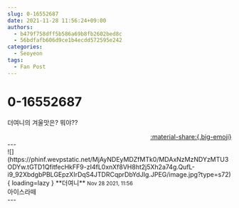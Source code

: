```yaml
---
slug: 0-16552687
date: 2021-11-28 11:56:24+09:00
authors:
  - b479f758dff5b586a69b8fb2602bed8c
  - 56bdfafb606d9ce1b4ecdd572595e242
categories:
  - Seoyeon
tags:
  - Fan Post
---
```


# 0-16552687

<div class="post-container" markdown="1">
<div class="content-container md-sidebar__scrollwrap" markdown="1">

더여니의 겨울맛은? 뭐야??

</div>
</div>

<div style="text-align: right;" markdown="1">
<a href="https://weverse.io/fromis9/fanpost/0-16552687" style="text-align: right;">:material-share:{.big-emoji}</a>
</div>
---

<div class="comments-container md-sidebar__scrollwrap" markdown="1">
<div class="comment" markdown="1">
<div class='id-container' markdown="1">
![](https://phinf.wevpstatic.net/MjAyNDEyMDZfMTk0/MDAxNzMzNDYzMTU3ODYw.tGTD1QfitfecHkFF9-zI4fL0xnXf8VH8ht2j5Xh2a74g.QufL-i9_92XbdgbPBLGEpzXIrDqS4JTDRCqprDbYdJIg.JPEG/image.jpg?type=s72){ loading=lazy }
**<span class="artist">더여니</span>** <small>Nov 28 2021, 11:56</small><br>
</div>
<div class='comment-body' markdown="1">
아이스라떼
</div>
</div>
</div>
---
